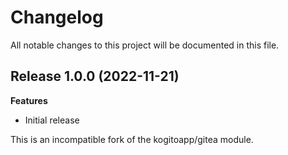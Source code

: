 # Changelog

All notable changes to this project will be documented in this file.

## Release 1.0.0 (2022-11-21)

**Features**

- Initial release

This is an incompatible fork of the kogitoapp/gitea module.
